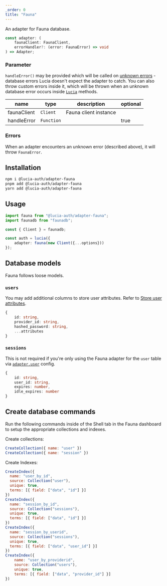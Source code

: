 ```yaml
---
_order: 0
title: "Fauna"
---
```


An adapter for Fauna database.

```ts
const adapter: (
	faunaClient: FaunaClient,
	errorHandler?: (error: FaunaError) => void
) => Adapter;
```

### Parameter

`handleError()` may be provided which will be called on [unknown errors](/learn/basics/error-handling#known-errors) - database errors Lucia doesn't expect the adapter to catch. You can also throw custom errors inside it, which will be thrown when an unknown database error occurs inside [`Lucia`](/reference/api/server-api#lucia-default) methods.

| name        | type       | description           | optional |
|-------------|------------|-----------------------| -------- |
| faunaClient | `Client`   | Fauna client instance |          |
| handleError | `Function` |                       | true     |

### Errors

When an adapter encounters an unknown error (described above), it will throw `FaunaError`.

## Installation

```bash
npm i @lucia-auth/adapter-fauna
pnpm add @lucia-auth/adapter-fauna
yarn add @lucia-auth/adapter-fauna
```

## Usage

```ts
import fauna from "@lucia-auth/adapter-fauna";
import faunadb from "faunadb";

const { Client } = faunadb;

const auth = lucia({
	adapter: fauna(new Client({...options}))
});
```

## Database models

Fauna follows loose models.

### `users`

You may add additional columns to store user attributes. Refer to [Store user attributes](/learn/basics/store-user-attributes).

```ts
{
    id: string,
    provider_id: string,
    hashed_password: string,
    ...attributes
}
```

### `sessions`

This is not required if you're only using the Fauna adapter for the `user` table via [`adapter.user`](/reference/configure/lucia-configurations#adapter) config.

```ts
{
    id: string,
    user_id: string,
    expires: number,
    idle_expires: number
}
```

## Create database commands

Run the following commands inside of the Shell tab in the Fauna dashboard to setup the appropriate collections and indexes.

Create collections:
```js
CreateCollection({ name: "user" })
CreateCollection({ name: "session" })
```

Create Indexes:
```js
CreateIndex({
  name: "user_by_id",
  source: Collection("user"),
  unique: true,
  terms: [{ field: ["data", "id"] }]
})
CreateIndex({
  name: "session_by_id",
  source: Collection("sessions"),
  unique: true,
  terms: [{ field: ["data", "id"] }]
})
CreateIndex({
  name: "session_by_userid",
  source: Collection("sessions"),
  unique: true,
  terms: [{ field: ["data", "user_id"] }]
})
CreateIndex({
    name: "user_by_providerid",
    source: Collection("users"),
    unique: true,
    terms: [{ field: ["data", "provider_id"] }]
})
```
